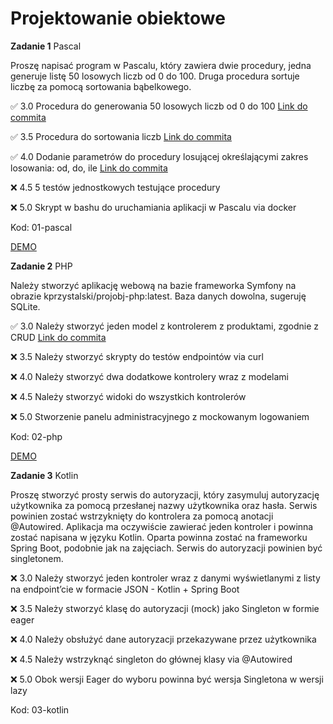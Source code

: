 # Projektowanie obiektowe

**Zadanie 1** Pascal

Proszę napisać program w Pascalu, który zawiera dwie procedury, jedna generuje listę 50 losowych liczb od 0 do 100. Druga procedura sortuje liczbę za pomocą sortowania bąbelkowego.

:white_check_mark: 3.0 Procedura do generowania 50 losowych liczb od 0 do 100 [Link do commita](https://github.com/mario343/proj-obiektowe/commit/2b6c3946b9b4f351fb27b756c8c27e9c7c9a0d39)

:white_check_mark: 3.5 Procedura do sortowania liczb [Link do commita](https://github.com/mario343/proj-obiektowe/commit/2b6c3946b9b4f351fb27b756c8c27e9c7c9a0d39)

:white_check_mark: 4.0 Dodanie parametrów do procedury losującej określającymi zakres
losowania: od, do, ile [Link do commita](https://github.com/mario343/proj-obiektowe/commit/2b6c3946b9b4f351fb27b756c8c27e9c7c9a0d39)

:x: 4.5 5 testów jednostkowych testujące procedury

:x: 5.0 Skrypt w bashu do uruchamiania aplikacji w Pascalu via docker

Kod: 01-pascal

[DEMO](https://github.com/mario343/proj-obiektowe/blob/main/demos/zadanie1.gif)

**Zadanie 2** PHP

Należy stworzyć aplikację webową na bazie frameworka Symfony na
obrazie kprzystalski/projobj-php:latest. Baza danych dowolna, sugeruję
SQLite.

:white_check_mark: 3.0 Należy stworzyć jeden model z kontrolerem z produktami, zgodnie z CRUD [Link do commita](https://github.com/mario343/proj-obiektowe/commit/b8117c51a0443eccce869f306bfbcb9710cf2716)

:x: 3.5 Należy stworzyć skrypty do testów endpointów via curl

:x: 4.0 Należy stworzyć dwa dodatkowe kontrolery wraz z modelami

:x: 4.5 Należy stworzyć widoki do wszystkich kontrolerów

:x: 5.0 Stworzenie panelu administracyjnego z mockowanym logowaniem

Kod: 02-php

[DEMO](https://github.com/mario343/proj-obiektowe/blob/main/demos/zadanie2.gif)

**Zadanie 3** Kotlin

Proszę stworzyć prosty serwis do autoryzacji, który zasymuluj autoryzację użytkownika za pomocą przesłanej nazwy użytkownika oraz
hasła. Serwis powinien zostać wstrzyknięty do kontrolera za pomocą anotacji @Autowired. Aplikacja ma oczywiście zawierać jeden kontroler
i powinna zostać napisana w języku Kotlin. Oparta powinna zostać na frameworku Spring Boot, podobnie jak na zajęciach. Serwis do
autoryzacji powinien być singletonem.

:x: 3.0 Należy stworzyć jeden kontroler wraz z danymi wyświetlanymi z
listy na endpoint’cie w formacie JSON - Kotlin + Spring Boot

:x: 3.5 Należy stworzyć klasę do autoryzacji (mock) jako Singleton w
formie eager

:x: 4.0 Należy obsłużyć dane autoryzacji przekazywane przez użytkownika

:x: 4.5 Należy wstrzyknąć singleton do głównej klasy via @Autowired

:x: 5.0 Obok wersji Eager do wyboru powinna być wersja Singletona w wersji
lazy

Kod: 03-kotlin
